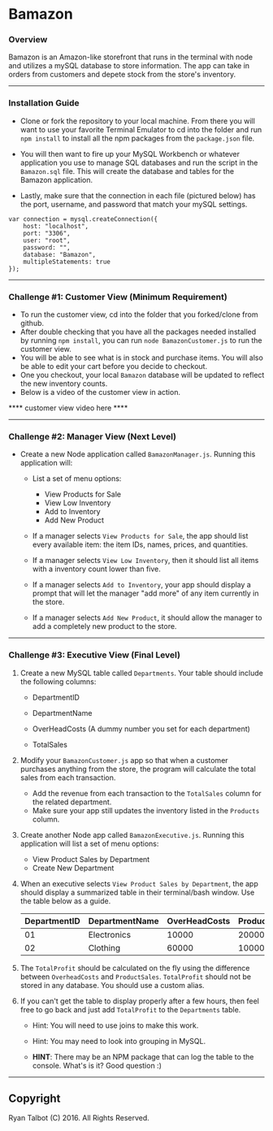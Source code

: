 # Bamazon

### Overview

Bamazon is an Amazon-like storefront that runs in the terminal with node and utilizes a mySQL database to store information. The app can take in orders from customers and depete stock from the store's inventory.

----------

### Installation Guide

- Clone or fork the repository to your local machine. From there you will want to use your favorite Terminal Emulator to cd into the folder and run `npm install` to install all the npm packages from the `package.json` file.

- You will then want to fire up your MySQL Workbench or whatever application you use to manage SQL databases and run the script in the `Bamazon.sql` file. This will create the database and tables for the Bamazon application.

 - Lastly, make sure that the connection in each file (pictured below) has the port, username, and password that match your mySQL settings.
~~~~
var connection = mysql.createConnection({
    host: "localhost",
    port: "3306",
    user: "root",
    password: "",
    database: "Bamazon",
    multipleStatements: true
});
~~~~~

--------

### Challenge #1: Customer View (Minimum Requirement)

- To run the customer view, cd into the folder that you forked/clone from github.
- After double checking that you have all the packages needed installed by running `npm install`, you can run `node BamazonCustomer.js` to run the customer view.
- You will be able to see what is in stock and purchase items. You will also be able to edit your cart before you decide to checkout. 
- One you checkout, your local `Bamazon` database will be updated to reflect the new inventory counts.
- Below is a video of the customer view in action.

**** customer view video here ****

--------

### Challenge #2: Manager View (Next Level)

* Create a new Node application called `BamazonManager.js`. Running this application will:

	* List a set of menu options: 
		* View Products for Sale 
		* View Low Inventory
		* Add to Inventory
		* Add New Product

	* If a manager selects `View Products for Sale`, the app should list every available item: the item IDs, names, prices, and quantities.

	* If a manager selects `View Low Inventory`, then it should list all items with a inventory count lower than five.

	* If a manager selects `Add to Inventory`, your app should display a prompt that will let the manager "add more" of any item currently in the store. 

	* If a manager selects `Add New Product`, it should allow the manager to add a completely new product to the store.

--------

### Challenge #3: Executive View (Final Level)

1. Create a new MySQL table called `Departments`. Your table should include the following columns:

	* DepartmentID

	* DepartmentName

	* OverHeadCosts (A dummy number you set for each department)

	* TotalSales

2. Modify your `BamazonCustomer.js` app so that when a customer purchases anything from the store, the program will calculate the total sales from each transaction.
	* Add the revenue from each transaction to the `TotalSales` column for the related department.
	* Make sure your app still updates the inventory listed in the `Products` column.

3. Create another Node app called `BamazonExecutive.js`. Running this application will list a set of menu options: 
	* View Product Sales by Department 
	* Create New Department

4. When an executive selects `View Product Sales by Department`, the app should display a summarized table in their terminal/bash window. Use the table below as a guide. 

	| DepartmentID | DepartmentName | OverHeadCosts | ProductSales | TotalProfit |
	|--------------|----------------|---------------|--------------|-------------|
	| 01           | Electronics    | 10000         | 20000        | 10000       |
	| 02           | Clothing       | 60000         | 100000       | 40000       |


5. The `TotalProfit` should be calculated on the fly using the difference between `OverheadCosts` and `ProductSales`. `TotalProfit` should not be stored in any database. You should use a custom alias. 

6. If you can't get the table to display properly after a few hours, then feel free to go back and just add `TotalProfit` to the `Departments` table.

	* Hint: You will need to use joins to make this work. 

	* Hint: You may need to look into grouping in MySQL.

	* **HINT**: There may be an NPM package that can log the table to the console. What's is it? Good question :)

-------

## Copyright
Ryan Talbot (C) 2016. All Rights Reserved.
